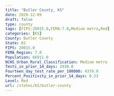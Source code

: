 ```yaml
---
title: "Butler County, KS"
date: 2020-12-09
draft: false
type: county
tags: [FIPS:20015.0,FEMA:7.0,Medium metro,Red]
categories: [KS]
County: Butler County
State: KS
FIPS: 20015.0
FEMA_Region: 7.0
Population: 66911.0
NCHS_Urban_Rural_Classification: Medium metro
Tests_in_prior_14_days: 2930.0
Fourteen_day_test_rate_per_100000: 4379.0
Percent_Positivity_in_prior_14_days: 0.23
Level: Red
url: /states/KS/butler-county
---
```



